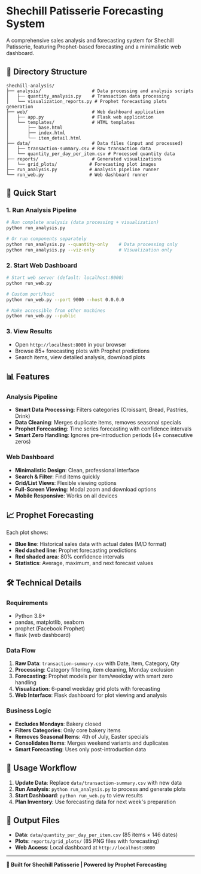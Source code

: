# Shechill Patisserie Forecasting System

A comprehensive sales analysis and forecasting system for Shechill Patisserie, featuring Prophet-based forecasting and a minimalistic web dashboard.

## 📁 Directory Structure

```
shechill-analysis/
├── analysis/                   # Data processing and analysis scripts
│   ├── quantity_analysis.py    # Transaction data processing
│   └── visualization_reports.py # Prophet forecasting plots generation
├── web/                        # Web dashboard application  
│   ├── app.py                  # Flask web application
│   └── templates/              # HTML templates
│       ├── base.html
│       ├── index.html
│       └── item_detail.html
├── data/                       # Data files (input and processed)
│   ├── transaction-summary.csv # Raw transaction data
│   └── quantity_per_day_per_item.csv # Processed quantity data
├── reports/                    # Generated visualizations
│   └── grid_plots/            # Forecasting plot images
├── run_analysis.py            # Analysis pipeline runner
└── run_web.py                 # Web dashboard runner
```

## 🚀 Quick Start

### 1. Run Analysis Pipeline
```bash
# Run complete analysis (data processing + visualization)
python run_analysis.py

# Or run components separately
python run_analysis.py --quantity-only    # Data processing only
python run_analysis.py --viz-only         # Visualization only
```

### 2. Start Web Dashboard
```bash
# Start web server (default: localhost:8000)
python run_web.py

# Custom port/host
python run_web.py --port 9000 --host 0.0.0.0

# Make accessible from other machines
python run_web.py --public
```

### 3. View Results
- Open `http://localhost:8000` in your browser
- Browse 85+ forecasting plots with Prophet predictions
- Search items, view detailed analysis, download plots

## 📊 Features

### Analysis Pipeline
- **Smart Data Processing**: Filters categories (Croissant, Bread, Pastries, Drink)
- **Data Cleaning**: Merges duplicate items, removes seasonal specials
- **Prophet Forecasting**: Time series forecasting with confidence intervals
- **Smart Zero Handling**: Ignores pre-introduction periods (4+ consecutive zeros)

### Web Dashboard
- **Minimalistic Design**: Clean, professional interface
- **Search & Filter**: Find items quickly
- **Grid/List Views**: Flexible viewing options
- **Full-Screen Viewing**: Modal zoom and download options
- **Mobile Responsive**: Works on all devices

## 📈 Prophet Forecasting

Each plot shows:
- **Blue line**: Historical sales data with actual dates (M/D format)
- **Red dashed line**: Prophet forecasting predictions
- **Red shaded area**: 80% confidence intervals
- **Statistics**: Average, maximum, and next forecast values

## 🛠 Technical Details

### Requirements
- Python 3.8+
- pandas, matplotlib, seaborn
- prophet (Facebook Prophet)
- flask (web dashboard)

### Data Flow
1. **Raw Data**: `transaction-summary.csv` with Date, Item, Category, Qty
2. **Processing**: Category filtering, item cleaning, Monday exclusion
3. **Forecasting**: Prophet models per item/weekday with smart zero handling
4. **Visualization**: 6-panel weekday grid plots with forecasting
5. **Web Interface**: Flask dashboard for plot viewing and analysis

### Business Logic
- **Excludes Mondays**: Bakery closed
- **Filters Categories**: Only core bakery items
- **Removes Seasonal Items**: 4th of July, Easter specials
- **Consolidates Items**: Merges weekend variants and duplicates
- **Smart Forecasting**: Uses only post-introduction data

## 📅 Usage Workflow

1. **Update Data**: Replace `data/transaction-summary.csv` with new data
2. **Run Analysis**: `python run_analysis.py` to process and generate plots
3. **Start Dashboard**: `python run_web.py` to view results
4. **Plan Inventory**: Use forecasting data for next week's preparation

## 🎯 Output Files

- **Data**: `data/quantity_per_day_per_item.csv` (85 items × 146 dates)
- **Plots**: `reports/grid_plots/` (85 PNG files with forecasting)
- **Web Access**: Local dashboard at `http://localhost:8000`

---

**🥐 Built for Shechill Patisserie | Powered by Prophet Forecasting**